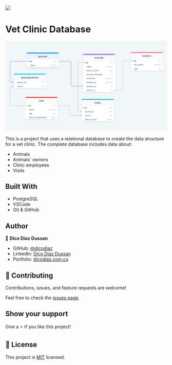 ![](https://img.shields.io/badge/Microverse-blueviolet)

# Vet Clinic Database

![screenshot](./diagram-img.png)

This is a project that uses a relational database to create the data structure for a vet clinic. The complete database includes data about:

- Animals
- Animals' owners
- Clinic employees
- Visits

## Built With

- PostgreSQL
- VSCode
- Git & GitHub

## Author

👤 **Dico Diaz Dussan**

- GitHub: [@dicodiaz](https://github.com/dicodiaz)
- LinkedIn: [Dico Diaz Dussan](https://www.linkedin.com/in/dico-diaz-dussan/)
- Portfolio: [dicodiaz.com.co](https://dicodiaz.com.co)

## 🤝 Contributing

Contributions, issues, and feature requests are welcome!

Feel free to check the [issues page](../../issues/).

## Show your support

Give a ⭐️ if you like this project!

## 📝 License

This project is [MIT](./MIT.md) licensed.
